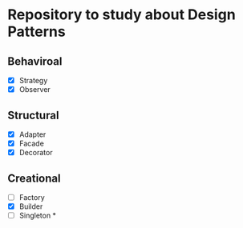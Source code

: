 # Repository to study about Design Patterns

## Behaviroal
- [x] Strategy  
- [x] Observer  
## Structural
- [x] Adapter  
- [x] Facade  
- [x] Decorator  
## Creational
- [ ] Factory  
- [x] Builder  
- [ ] Singleton *
